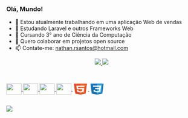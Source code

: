 ### Olá, Mundo!

- 🔭 Estou atualmente trabalhando em uma aplicação Web de vendas
- 🌱 Estudando Laravel e outros Frameworks Web
- 📖 Cursando 3° ano de Ciência da Computação
- 👯 Quero colaborar em projetos open source
- 📫 Contate-me: nathan.rsantos@hotmail.com

 <div align="center">
  <a href="https://github.com/nathanrsnt">
  <img height="180em" src="https://github-readme-stats.vercel.app/api?username=nathanrsnt&show_icons=true&theme=dark&include_all_commits=true&count_private=true"/>
  <img height="180em" src="https://github-readme-stats.vercel.app/api/top-langs/?username=nathanrsnt&layout=compact&langs_count=7&theme=dark"/>
</div>
  
  ##
  
 </div>
<div style="display: inline_block"><br>
   <img align="center" height="30" width="40" src="https://cdn.jsdelivr.net/gh/devicons/devicon/icons/laravel/laravel-plain.svg" />
  <img align="center" height="30" width="40" src="https://cdn.jsdelivr.net/gh/devicons/devicon/icons/php/php-plain.svg" />
  <img align="center" height="30" width="40" src="https://cdn.jsdelivr.net/gh/devicons/devicon/icons/java/java-original.svg"/>
  <img align="center" height="30" width="40" src="https://cdn.jsdelivr.net/gh/devicons/devicon/icons/spring/spring-original.svg" />
  <img align="center" height="30" width="40" src="https://raw.githubusercontent.com/devicons/devicon/master/icons/html5/html5-original.svg">
  <img align="center" height="30" width="40" src="https://raw.githubusercontent.com/devicons/devicon/master/icons/css3/css3-original.svg">
</div>

  ##
 
<div> 
  <a href="https://www.linkedin.com/in/nathanrsantos/" target="_blank"><img src="https://img.shields.io/badge/-LinkedIn-%230077B5?style=for-the-badge&logo=linkedin&logoColor=white" target="_blank"></a> 
</div>

